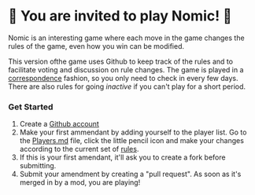 # :tada: You are invited to play Nomic! :tada:

Nomic is an interesting game where each move in the game changes the rules of the game, even how you win can be modified. 

This version ofthe game uses Github to keep track of the rules and to facilitate voting and discussion on rule changes. The game is played in a [correspondence](https://en.wikipedia.org/wiki/Correspondence_chess) fashion, so you only need to check in every few days. There are also rules for going _inactive_ if you can't play for a short period.

### Get Started

1. Create a [Github account](https://github.com/join)
2. Make your first ammendant by adding yourself to the player list. Go to the [Players.md](players.md) file, click the little pencil icon and make your changes according to the current set of [rules](rules.md#102-ab-initio).
3. If this is your first amendant, it'll ask you to create a fork before submitting.
4. Submit your amendment by creating a "pull request". As soon as it's merged in by a mod, you are playing!
